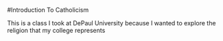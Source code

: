 #Introduction To Catholicism

This is a class I took at DePaul University because I wanted to explore the religion that my college represents